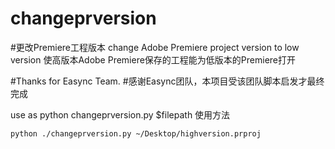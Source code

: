 # changeprversion
#更改Premiere工程版本
change Adobe Premiere project version to low version
使高版本Adobe Premiere保存的工程能为低版本的Premiere打开

#Thanks for Easync Team.
#感谢Easync团队，本项目受该团队脚本启发才最终完成

use as python changeprversion.py $filepath
使用方法
```bash
python ./changeprversion.py ~/Desktop/highversion.prproj
```
